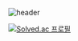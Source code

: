 ![header](https://capsule-render.vercel.app/api?type=transparent&color=auto&height=300&section=header&text=Parseley&fontSize=90)

[![Solved.ac
프로필](http://mazassumnida.wtf/api/v2/generate_badge?boj=gruns0989)](https://solved.ac/gruns0989)

<!-- - 🔭 I’m currently working on ...
- 🌱 I’m currently learning ...
- 👯 I’m looking to collaborate on ...
- 🤔 I’m looking for help with ...
- 💬 Ask me about ...
- 📫 How to reach me: ...
- 😄 Pronouns: ...
- ⚡ Fun fact: ... -->
